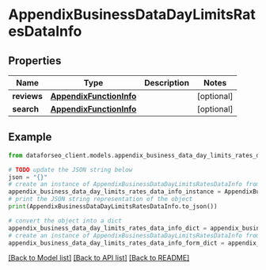 # AppendixBusinessDataDayLimitsRatesDataInfo


## Properties

Name | Type | Description | Notes
------------ | ------------- | ------------- | -------------
**reviews** | [**AppendixFunctionInfo**](AppendixFunctionInfo.md) |  | [optional] 
**search** | [**AppendixFunctionInfo**](AppendixFunctionInfo.md) |  | [optional] 

## Example

```python
from dataforseo_client.models.appendix_business_data_day_limits_rates_data_info import AppendixBusinessDataDayLimitsRatesDataInfo

# TODO update the JSON string below
json = "{}"
# create an instance of AppendixBusinessDataDayLimitsRatesDataInfo from a JSON string
appendix_business_data_day_limits_rates_data_info_instance = AppendixBusinessDataDayLimitsRatesDataInfo.from_json(json)
# print the JSON string representation of the object
print(AppendixBusinessDataDayLimitsRatesDataInfo.to_json())

# convert the object into a dict
appendix_business_data_day_limits_rates_data_info_dict = appendix_business_data_day_limits_rates_data_info_instance.to_dict()
# create an instance of AppendixBusinessDataDayLimitsRatesDataInfo from a dict
appendix_business_data_day_limits_rates_data_info_form_dict = appendix_business_data_day_limits_rates_data_info.from_dict(appendix_business_data_day_limits_rates_data_info_dict)
```
[[Back to Model list]](../README.md#documentation-for-models) [[Back to API list]](../README.md#documentation-for-api-endpoints) [[Back to README]](../README.md)


